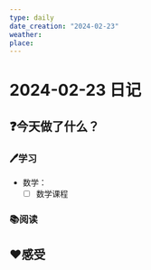 ```yaml
---
type: daily
date_creation: "2024-02-23"
weather: 
place:
---
```

# 2024-02-23 日记

## ❓今天做了什么？
### 🖊学习
- 数学：
	- [ ] 数学课程      
### 📚阅读



## ❤感受



